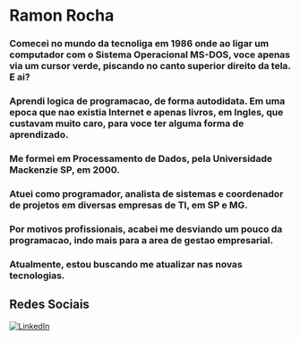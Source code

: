 # Ramon Rocha

### Comecei no mundo da tecnoliga em 1986 onde ao ligar um computador com o Sistema Operacional MS-DOS, voce apenas via um cursor verde, piscando no canto superior direito da tela. E ai?
### Aprendi logica de programacao, de forma autodidata. Em uma epoca que nao existia Internet e apenas livros, em Ingles, que custavam muito caro, para voce ter alguma forma de aprendizado.
### Me formei em Processamento de Dados, pela Universidade Mackenzie SP, em 2000.
### Atuei como programador, analista de sistemas e coordenador de projetos em diversas empresas de TI, em SP e MG.
### Por motivos profissionais, acabei me desviando um pouco da programacao, indo mais para a area de gestao empresarial.
### Atualmente, estou buscando me atualizar nas novas tecnologias.


## Redes Sociais

[![LinkedIn](https://img.shields.io/badge/LinkedIn-0077B5?style=for-the-badge&logo=linkedin&logoColor=fff)](https://www.linkedin.com/in/ramonrocha/)
